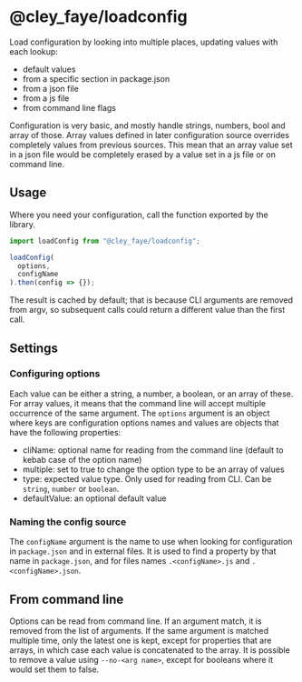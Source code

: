 # @cley_faye/loadconfig

Load configuration by looking into multiple places, updating values with each
lookup:

- default values
- from a specific section in package.json
- from a json file
- from a js file
- from command line flags

Configuration is very basic, and mostly handle strings, numbers, bool and array
of those.
Array values defined in later configuration source overrides completely values
from previous sources. This mean that an array value set in a json file
would be completely erased by a value set in a js file or on command line.

## Usage

Where you need your configuration, call the function exported by the library.

```JavaScript
import loadConfig from "@cley_faye/loadconfig";

loadConfig(
  options,
  configName
).then(config => {});
```

The result is cached by default; that is because CLI arguments are removed from
argv, so subsequent calls could return a different value than the first call.

## Settings

### Configuring options

Each value can be either a string, a number, a boolean, or an array of these.
For array values, it means that the command line will accept multiple
occurrence of the same argument.
The `options` argument is an object where keys are configuration options names
and values are objects that have the following properties:

- cliName: optional name for reading from the command line
  (default to kebab case of the option name)
- multiple: set to true to change the option type to be an array of values
- type: expected value type. Only used for reading from CLI. Can be `string`,
  `number` or `boolean`.
- defaultValue: an optional default value

### Naming the config source

The `configName` argument is the name to use when looking for configuration in
`package.json` and in external files.
It is used to find a property by that name in `package.json`, and for files
names `.<configName>.js` and `.<configName>.json`.

## From command line

Options can be read from command line.
If an argument match, it is removed from the list of arguments. If the same
argument is matched multiple time, only the latest one is kept, except for
properties that are arrays, in which case each value is concatenated to the
array.
It is possible to remove a value using `--no-<arg name>`, except for booleans
where it would set them to false.
